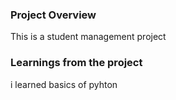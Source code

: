 ### Project Overview
This is a student management project


### Learnings from the project

 i learned basics of pyhton 


